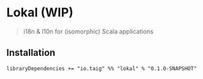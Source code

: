 # Lokal (WIP)

> i18n & l10n for (isomorphic) Scala applications

## Installation

```
libraryDependencies += "io.taig" %% "lokal" % "0.1.0-SNAPSHOT"
```